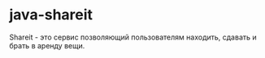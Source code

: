 # java-shareit
Shareit - это сервис позволяющий пользователям находить, сдавать и брать в аренду вещи.
